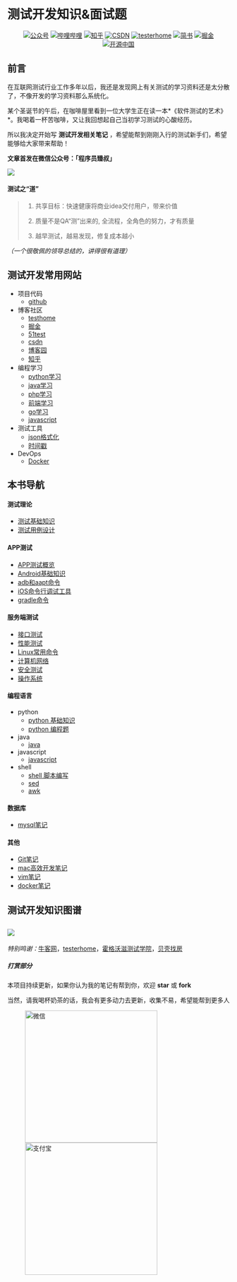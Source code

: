 # 测试开发知识&面试题 

<p align="center">
  <a href="#测试开发Guide"><img src="https://img.shields.io/badge/%E5%85%AC%E4%BC%97%E5%8F%B7-%E6%B5%8B%E8%AF%95%E5%BC%80%E5%8F%91Guide-brightgreen" alt="公众号"></a>
  <a href="https://space.bilibili.com/382166537"><img src="https://img.shields.io/badge/bilibili-B%E7%AB%99-ff69b4" alt="哔哩哔哩"></a>
  <a href="https://www.zhihu.com/people/nethuangdz"><img src="https://img.shields.io/badge/zhihu-知乎-informational" alt="知乎"></a>
  <a href="https://me.csdn.net/dzreal93"><img src="https://img.shields.io/badge/csdn-CSDN-red.svg" alt="CSDN"></a>
  <a href="https://testerhome.com/GitDzreal93"><img src="https://img.shields.io/badge/testerhome-testerhome-blue" alt="testerhome"></a>
  <a href="https://www.jianshu.com/u/ec56cfd67d3c"><img src="https://img.shields.io/badge/jianshu-简书-critical" alt="简书"></a>
  <a href="https://juejin.im/user/5921aec3da2f60005d533584"><img src="https://img.shields.io/badge/juejin-%E6%8E%98%E9%87%91-blue" alt="掘金"></a>
  <a href="https://my.oschina.net/u/3312441"><img src="https://img.shields.io/badge/OSChina-%E5%BC%80%E6%BA%90%E4%B8%AD%E5%9B%BD-green" alt="开源中国"></a>
</p>


## 前言

在互联网测试行业工作多年以后，我还是发现网上有关测试的学习资料还是太分散了，不像开发的学习资料那么系统化。

某个圣诞节的午后，在咖啡屋里看到一位大学生正在读一本*《软件测试的艺术》*。我喝着一杯苦咖啡，又让我回想起自己当初学习测试的心酸经历。

所以我决定开始写 **测试开发相关笔记** ，希望能帮到刚刚入行的测试新手们，希望能够给大家带来帮助！

**文章首发在微信公众号：「程序员臻叔」**

![](assets/index/wxgzh.jpeg)


#### 测试之“道”

> 1. 共享目标：快速健康将商业idea交付用户，带来价值
> 2. 质量不是QA“测”出来的, 全流程，全角色的努力，才有质量
>
> 3. 越早测试，越易发现，修复成本越小

*（一个很敬佩的领导总结的，讲得很有道理）*


## 测试开发常用网站

* 项目代码
  * [github](https://github.com/) 
* 博客社区
  * [testhome](https://testerhome.com/)
  * [掘金](https://juejin.im/timeline)
  * [51test](http://www.51testing.com/html/index.html)
  * [csdn](https://www.csdn.net/)
  * [博客园](https://www.cnblogs.com/)
  * [知乎](https://www.zhihu.com/)
* 编程学习
  * [python学习](https://www.liaoxuefeng.com/wiki/1016959663602400)
  * [java学习](http://www.how2j.cn)
  * [php学习](https://www.php.cn/course/25.html)
  * [前端学习](http://www.w3school.com.cn/)
  * [go学习](https://www.zybuluo.com/octopus/note/1212993)
  * [javascript](http://javascript.ruanyifeng.com/)
* 测试工具
  * [json格式化](http://www.bejson.com/)
  * [时间戳](https://tool.chinaz.com/Tools/unixtime.aspx)
* DevOps
  * [Docker](https://www.docker.com/)

## 本书导航

#### 测试理论

- [测试基础知识](/page/testing_theory/basics.md)
- [测试用例设计](/Page/testing_theory/testcases.md)

#### APP测试

- [APP测试概览](/page/app_testing/basics.md)
- [Android基础知识](/page/app_testing/android.md)
- [adb和aapt命令](/page/app_testing/adb.md)
- [iOS命令行调试工具](/page/app_testing/libimobiledevice.md)
- [gradle命令](/page/app_testing/gradle.md)

#### 服务端测试

- [接口测试]()
- [性能测试]()
- [Linux常用命令]()
- [计算机网络]()
- [安全测试]()
- [操作系统]()

#### 编程语言

- python
  - [python 基础知识](/page/programing_language/python/python.md)
  - [python 编程题](/page/programing_language/python/python_interview.md)
- java
  - [java](/page/programing_language/java/java.md)
- javascript
  - [javascript](/page/programing_language/javascript/javascript.md)
- shell
  - [shell 脚本编写](/page/programing_language/shell/shell.md)
  - [sed](/page/programing_language/shell/sed.md)
  - [awk](/page/programing_language/shell/awk.md)

#### 数据库

- [mysql笔记](/page/database/mysql.md)

#### 其他

- [Git笔记](/page/other/use_git.md)
- [mac高效开发笔记](/page/other/use_mac.md)
- [vim笔记](/page/other/use_vim.md)
- [docker笔记](/page/other/use_docker.md)

## 测试开发知识图谱
## ![](http://ww1.sinaimg.cn/large/69b577d4gy1g5rdqccr6lj20zk1eaal0.jpg)

*特别鸣谢：*[牛客网](https://www.nowcoder.com/2912526)，[testerhome](https://testerhome.com/)，[霍格沃滋测试学院](https://mp.weixin.qq.com/profile?src=3&timestamp=1563593478&ver=1&signature=LrhE2asUmnKat3Og1y2C9Lc71mkjJl5hxXORcTIIE8X*z0iNHMZTIudweohTYgXY9s7Lj5USywyRf8YstgyPZw==)，[贝壳找房](https://bj.ke.com/)



##### 打赏部分

本项目持续更新，如果你认为我的笔记有帮到你，欢迎 **star** 或 **fork**

当然，请我喝杯奶茶的话，我会有更多动力去更新，收集不易，希望能帮到更多人

<figure class="half">
    <img src="http://ww1.sinaimg.cn/mw690/69b577d4gy1g5sowlfe3qj20w00w0ju5.jpg" title="微信" width="300">
    <img src="http://ww1.sinaimg.cn/mw690/69b577d4gy1g5sovlioi3j20go0p0go8.jpg" title="支付宝" width="300">
</figure>
